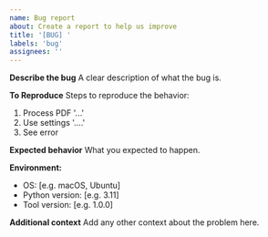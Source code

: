 ```yaml
---
name: Bug report
about: Create a report to help us improve
title: '[BUG] '
labels: 'bug'
assignees: ''
---
```


**Describe the bug**
A clear description of what the bug is.

**To Reproduce**
Steps to reproduce the behavior:
1. Process PDF '...'
2. Use settings '....'
3. See error

**Expected behavior**
What you expected to happen.

**Environment:**
 - OS: [e.g. macOS, Ubuntu]
 - Python version: [e.g. 3.11]
 - Tool version: [e.g. 1.0.0]

**Additional context**
Add any other context about the problem here.

